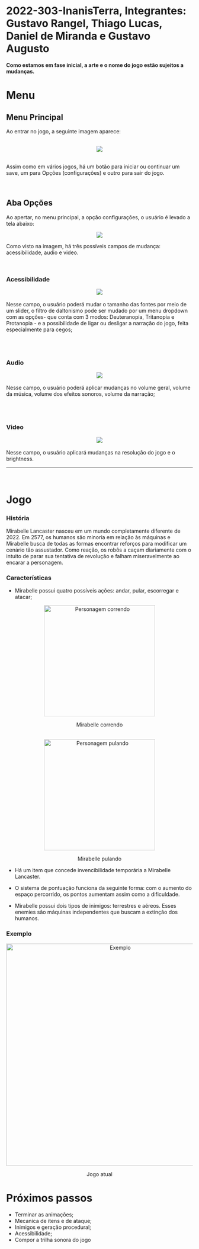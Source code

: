 # 2022-303-InanisTerra, Integrantes: Gustavo Rangel, Thiago Lucas, Daniel de Miranda e Gustavo Augusto


<b>Como estamos em fase inicial, a arte e o nome do jogo estão sujeitos a mudanças.</b>

# Menu

## Menu Principal
Ao entrar no jogo, a seguinte imagem aparece:

</br>

<div align="center"><img src = "https://user-images.githubusercontent.com/93353694/179075588-4633a7b2-dc7a-4265-961f-cdf3e81bc86b.png"></div>

</br>

Assim como em vários jogos, há um botão para iniciar ou continuar um save, um para Opções (configurações) e outro para sair do jogo.

</br>

## Aba Opções

Ao apertar, no menu principal, a opção configurações, o usuário é levado a tela abaixo:

<div align="center"><img src = "https://user-images.githubusercontent.com/93353694/179071067-016a6253-4c31-4c85-b7c3-53d805a76a3b.png"></div>

Como visto na imagem, há três possíveis campos de mudança: acessibilidade, audio e video. 

</br>

### Acessibilidade 

<div align="center"><img src="https://user-images.githubusercontent.com/93353694/179071329-7ebfffa8-bb25-4842-8346-d25f7ed96e2c.png"></div>
</br>
Nesse campo, o usuário poderá mudar o tamanho das fontes por meio de um slider, o filtro de daltonismo pode ser mudado por um menu dropdown com as opções- que conta com 3 modos: Deuteranopia, Tritanopia e Protanopia - e a possibilidade de ligar ou desligar a narração do jogo, feita especialmente para cegos;

</br></br>

### Audio

<div align="center"><img src="https://user-images.githubusercontent.com/78743601/171862926-b15f9ee3-c68d-444e-be6e-8d5ada060763.png"></div>
</br>
Nesse campo, o usuário poderá aplicar mudanças no volume geral, volume da música, volume dos efeitos sonoros, volume da narração;

</br></br>

### Video

<div align="center"><img src="https://user-images.githubusercontent.com/93353694/179071605-0ac27221-1655-45e6-a79b-4dd990ebeff1.png"></div>
</br>
Nesse campo, o usuário aplicará mudanças na resolução do jogo e o brightness.

</br>

---

</br>

# Jogo

### História

Mirabelle Lancaster nasceu em um mundo completamente diferente de 2022. Em 2577, os humanos são minoria em relação às máquinas e Mirabelle busca de todas as formas encontrar reforços para modificar um cenário tão assustador. 
Como reação, os robôs a caçam diariamente com o intuito de parar sua tentativa de revolução e falham miseravelmente ao encarar a personagem.


### Características

- Mirabelle possui quatro possíveis ações: andar, pular, escorregar e atacar;

<div align="center"><img src="https://user-images.githubusercontent.com/93353694/179082247-958c0016-c66b-464d-8b90-3cae6eeae7ad.jpeg" alt="Personagem correndo" height="300"><p>Mirabelle correndo</div>

</br>

<div align="center"><img src="https://user-images.githubusercontent.com/93353694/179096528-4721727e-5c07-49b5-bf2d-967b1afc2a93.gif" alt="Personagem pulando" height="300"><p>Mirabelle pulando</div>

- Há um item que concede invencibilidade temporária a Mirabelle Lancaster.

- O sistema de pontuação funciona da seguinte forma: com o aumento do espaço percorrido, os pontos aumentam assim como a dificuldade.

- Mirabelle possui dois tipos de inimigos: terrestres e aéreos. Esses enemies são máquinas independentes que buscam a extinção dos humanos.

### Exemplo

<div align="center"><img src="https://user-images.githubusercontent.com/93353694/179097338-3fe7172f-ed12-42b9-bff6-74f609f0fa4b.gif" alt="Exemplo" height="600"><p>Jogo atual</div>



# Próximos passos

- Terminar as animações;
- Mecanica de itens e de ataque;
- Inimigos e geração procedural;
- Acessibilidade;
- Compor a trilha sonora do jogo
